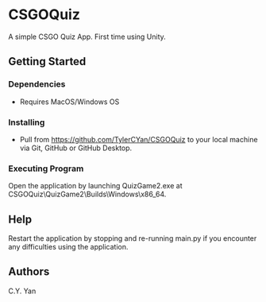 # CSGOQuiz
A simple CSGO Quiz App. First time using Unity.

## Getting Started

### Dependencies
- Requires MacOS/Windows OS

### Installing
- Pull from https://github.com/TylerCYan/CSGOQuiz to your local machine via Git, GitHub or GitHub Desktop. 

### Executing Program
Open the application by launching QuizGame2.exe at CSGOQuiz\QuizGame2\Builds\Windows\x86_64.

## Help
Restart the application by stopping and re-running main.py if you encounter any difficulties using the application.

## Authors
C.Y. Yan



